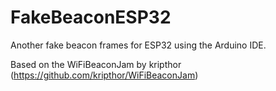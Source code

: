 # FakeBeaconESP32
Another fake beacon frames for ESP32 using the Arduino IDE.

Based on the WiFiBeaconJam by kripthor (https://github.com/kripthor/WiFiBeaconJam)
